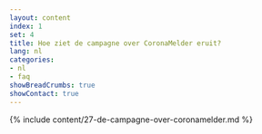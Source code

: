 ```yaml
---
layout: content
index: 1
set: 4
title: Hoe ziet de campagne over CoronaMelder eruit?
lang: nl
categories:
- nl
- faq
showBreadCrumbs: true
showContact: true
---
```

{% include content/27-de-campagne-over-coronamelder.md %}